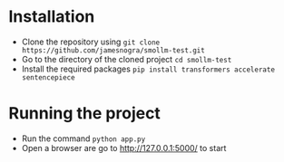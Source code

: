 # Installation

- Clone the repository using `git clone https://github.com/jamesnogra/smollm-test.git`
- Go to the directory of the cloned project `cd smollm-test`
- Install the required packages `pip install transformers accelerate sentencepiece`

# Running the project

- Run the command `python app.py`
- Open a browser are go to http://127.0.0.1:5000/ to start
